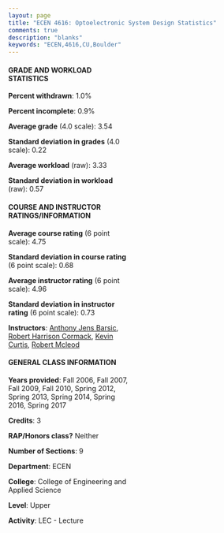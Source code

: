 ```yaml
---
layout: page
title: "ECEN 4616: Optoelectronic System Design Statistics"
comments: true
description: "blanks"
keywords: "ECEN,4616,CU,Boulder"
---
```

<head>
<script src="https://ajax.googleapis.com/ajax/libs/jquery/2.1.3/jquery.min.js"></script>
<script src="https://dl.dropboxusercontent.com/s/pc42nxpaw1ea4o9/highcharts.js?dl=0"></script>
<!-- <script src="../assets/js/highcharts.js"></script> -->
<style type="text/css">@font-face {
	font-family: "Bebas Neue";
	src: url(https://www.filehosting.org/file/details/544349/BebasNeue Regular.otf) format("opentype");
	}
	h1.Bebas { 
		font-family: "Bebas Neue", Verdana, Tahoma;
	}
</style>
</head>
<body>
	<div id="container" style="float: right; width: 45%; height: 88%; margin-left: 2.5%; margin-right: 2.5%;"></div>
	<script language="JavaScript">
		$(document).ready(function() {
		var chart = {type: 'column'};
		var title = {text: 'Grade Distribution'};
		var xAxis = {categories: ['A','B','C','D','F'],crosshair: true};
		var yAxis = {min: 0,title: {text: 'Percentage'}};
		var tooltip = {headerFormat: '<center><b><span style="font-size:20px">{point.key}</span></b></center>',
		               pointFormat: '<td style="padding:0"><b>{point.y:.1f}%</b></td>',
		               footerFormat: '</table>',shared: true,useHTML: true};
		var plotOptions = {column: {pointPadding: 0.0,borderWidth: 0}};  
		var credits = {enabled: false};var series= [{name: 'Percent',data: [64.92,26.58,6.98,1.11,0.41,]}];
		var json = {};
		json.chart = chart;
		json.title = title;
		json.tooltip = tooltip;
		json.xAxis = xAxis;
		json.yAxis = yAxis;  
		json.series = series;
		json.plotOptions = plotOptions;  
		json.credits = credits;
		$('#container').highcharts(json);
	});
	</script>
</body>
			   
#### GRADE AND WORKLOAD STATISTICS

**Percent withdrawn**: 1.0%

**Percent incomplete**: 0.9%

**Average grade** (4.0 scale): 3.54

**Standard deviation in grades** (4.0 scale): 0.22

**Average workload** (raw): 3.33

**Standard deviation in workload** (raw): 0.57

#### COURSE AND INSTRUCTOR RATINGS/INFORMATION

**Average course rating** (6 point scale): 4.75

**Standard deviation in course rating** (6 point scale): 0.68

**Average instructor rating** (6 point scale): 4.96

**Standard deviation in instructor rating** (6 point scale): 0.73

**Instructors**: <a href='../../instructors/Anthony_Jens_Barsic'>Anthony Jens Barsic</a>, <a href='../../instructors/Robert_Harrison_Cormack'>Robert Harrison Cormack</a>, <a href='../../instructors/Kevin_Curtis'>Kevin Curtis</a>, <a href='../../instructors/Robert_Mcleod'>Robert Mcleod</a>

#### GENERAL CLASS INFORMATION

**Years provided**: Fall 2006, Fall 2007, Fall 2009, Fall 2010, Spring 2012, Spring 2013, Spring 2014, Spring 2016, Spring 2017

**Credits**: 3

**RAP/Honors class?** Neither

**Number of Sections**: 9

**Department**: ECEN

**College**: College of Engineering and Applied Science

**Level**: Upper

**Activity**: LEC - Lecture
